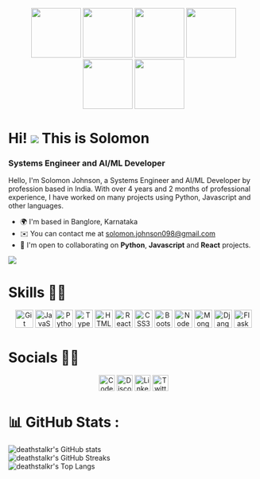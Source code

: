 <p align="center">
  <img src="https://media3.giphy.com/media/ln7z2eWriiQAllfVcn/200w.webp" width="100">
  <img src="https://i.giphy.com/media/LMt9638dO8dftAjtco/200.webp" width="100">
  <img src="https://i.giphy.com/media/eNAsjO55tPbgaor7ma/200w.webp" width="100">
  <img src="https://i.giphy.com/media/XEDIHHp3i8bVoEdxd7/200.webp" width="100">
  <img src="https://i.giphy.com/media/KzJkzjggfGN5Py6nkT/200.webp" width="100">
  <img src="https://i.giphy.com/media/IdyAQJVN2kVPNUrojM/200.webp" width="100">
</p>

# Hi! ![](https://user-images.githubusercontent.com/18350557/176309783-0785949b-9127-417c-8b55-ab5a4333674e.gif) This is Solomon

### Systems Engineer and AI/ML Developer

Hello, I'm Solomon Johnson, a Systems Engineer and AI/ML Developer by profession based in India. With over 4 years and 2 months of professional experience, I have worked on many projects using Python, Javascript and other languages.

- 🌍 I'm based in Banglore, Karnataka
- ✉️ You can contact me at [solomon.johnson098@gmail.com](mailto:solomon.johnson098@gmail.com)
- 🤝 I'm open to collaborating on **Python**, **Javascript** and **React** projects.

[![](https://komarev.com/ghpvc/?username=deathstalkr)](https://komarev.com/ghpvc/?username=deathstalkr)

<h1 align="left">Skills 💪🏻</h1>
<p align="center">
<a href="https://git-scm.com/" target="_blank" rel="noreferrer"><img src="https://raw.githubusercontent.com/danielcranney/readme-generator/main/public/icons/skills/git-colored.svg" width="36" height="36" alt="Git" /></a>
<a href="https://developer.mozilla.org/en-US/docs/Web/JavaScript" target="_blank" rel="noreferrer"><img src="https://raw.githubusercontent.com/danielcranney/readme-generator/main/public/icons/skills/javascript-colored.svg" width="36" height="36" alt="JavaScript" /></a>
<a href="https://www.python.org/" target="_blank" rel="noreferrer"><img src="https://raw.githubusercontent.com/danielcranney/readme-generator/main/public/icons/skills/python-colored.svg" width="36" height="36" alt="Python" /></a>
<a href="https://www.typescriptlang.org/" target="_blank" rel="noreferrer"><img src="https://raw.githubusercontent.com/danielcranney/readme-generator/main/public/icons/skills/typescript-colored.svg" width="36" height="36" alt="TypeScript" /></a>
<a href="https://developer.mozilla.org/en-US/docs/Glossary/HTML5" target="_blank" rel="noreferrer"><img src="https://raw.githubusercontent.com/danielcranney/readme-generator/main/public/icons/skills/html5-colored.svg" width="36" height="36" alt="HTML5" /></a>
<a href="https://reactjs.org/" target="_blank" rel="noreferrer"><img src="https://raw.githubusercontent.com/danielcranney/readme-generator/main/public/icons/skills/react-colored.svg" width="36" height="36" alt="React" /></a>
<a href="https://www.w3.org/TR/CSS/#css" target="_blank" rel="noreferrer"><img src="https://raw.githubusercontent.com/danielcranney/readme-generator/main/public/icons/skills/css3-colored.svg" width="36" height="36" alt="CSS3" /></a>
<a href="https://getbootstrap.com/" target="_blank" rel="noreferrer"><img src="https://raw.githubusercontent.com/danielcranney/readme-generator/main/public/icons/skills/bootstrap-colored.svg" width="36" height="36" alt="Bootstrap" /></a>
<a href="https://nodejs.org/en/" target="_blank" rel="noreferrer"><img src="https://raw.githubusercontent.com/danielcranney/readme-generator/main/public/icons/skills/nodejs-colored.svg" width="36" height="36" alt="NodeJS" /></a>
<a href="https://www.mongodb.com/" target="_blank" rel="noreferrer"><img src="https://raw.githubusercontent.com/danielcranney/profileme-dev/main/public/icons/skills/mongodb-colored.svg" width="36" height="36" alt="MongoDB" /></a>
<a href="https://www.djangoproject.com/" target="_blank" rel="noreferrer"><img src="https://raw.githubusercontent.com/danielcranney/readme-generator/main/public/icons/skills/django-colored.svg" width="36" height="36" alt="Django" /></a>
<a href="https://flask.palletsprojects.com/en/3.0.x/" target="_blank" rel="noreferrer"><img src="https://raw.githubusercontent.com/danielcranney/profileme-dev/main/public/icons/skills/flask-colored.svg" width="36" height="36" alt="Flask" /></a>
</p>

<h1 align="left">Socials 🤳🏻</h1>

<p align="center">
<a href="https://codepen.io/deathstalkr" target="_blank" rel="noreferrer"><img src="https://raw.githubusercontent.com/danielcranney/readme-generator/main/public/icons/socials/codepen.svg" width="32" height="32" alt="Codepen"/></a>
<a href="https://discord.com/users/676835766709518386" target="_blank" rel="noreferrer"><img src="https://raw.githubusercontent.com/danielcranney/profileme-dev/main/public/icons/socials/discord.svg" width="32" height="32" alt="Discord"/></a>
<a href="https://www.linkedin.com/in/solomon-johnson/" target="_blank" rel="noreferrer"><img src="https://raw.githubusercontent.com/danielcranney/readme-generator/main/public/icons/socials/linkedin.svg" width="32" height="32" alt="Linkedin"/></a>
<a href="https://x.com/deathstalkr_" target="_blank" rel="noreferrer"><img src="https://raw.githubusercontent.com/danielcranney/profileme-dev/main/public/icons/socials/twitter.svg" width="32" height="32" alt="Twitter"/></a>
</p>

<h1 align="left">📊 GitHub Stats :</h1>

![deathstalkr's GitHub stats](https://github-readme-stats.vercel.app/api?username=deathstalkr&show_icons=true&theme=transparent)<br/>
![deathstalkr's GitHub Streaks](https://github-readme-streak-stats.herokuapp.com/?user=deathstalkr&theme=transparent&hide_border=true)<br/>
![deathstalkr's Top Langs](https://github-readme-stats.vercel.app/api/top-langs/?username=deathstalkr&theme=transparent&hide_border=true&include_all_commits=true&count_private=true&layout=donut)
